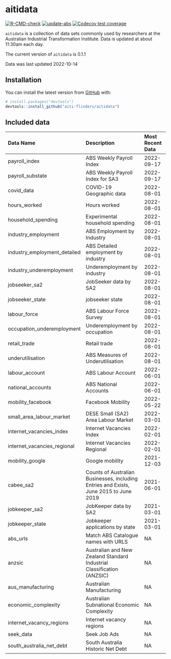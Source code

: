 
<!-- README.md is generated from README.Rmd. Please edit that file -->

# aitidata

<!-- badges: start -->

[![R-CMD-check](https://github.com/aiti-flinders/aitidata/actions/workflows/R-CMD-check.yaml/badge.svg?branch=data_prep)](https://github.com/aiti-flinders/aitidata/actions/workflows/R-CMD-check.yaml)
[![update-abs](https://github.com/aiti-flinders/aitidata/workflows/update-abs/badge.svg)](https://github.com/aiti-flinders/aitidata/actions)
[![Codecov test
coverage](https://codecov.io/gh/aiti-flinders/aitidata/branch/master/graph/badge.svg)](https://app.codecov.io/gh/aiti-flinders/aitidata?branch=master)
<!-- badges: end -->

`aitidata` is a collection of data sets commonly used by researchers at
the Australian Industrial Transformation Institute. Data is updated at
about 11:30am each day.

The current version of `aitidata` is 0.1.1

Data was last updated 2022-10-14

## Installation

You can install the latest version from [GitHub](https://github.com/)
with:

``` r
# install.packages("devtools")
devtools::install_github("aiti-flinders/aitidata")
```

## Included data

| Data Name                      | Description                                                                           | Most Recent Data |
| :----------------------------- | :------------------------------------------------------------------------------------ | :--------------- |
| payroll\_index                 | ABS Weekly Payroll Index                                                              | 2022-09-17       |
| payroll\_substate              | ABS Weekly Payroll Index for SA3                                                      | 2022-09-17       |
| covid\_data                    | COVID-19 Geographic data                                                              | 2022-08-01       |
| hours\_worked                  | Hours worked                                                                          | 2022-08-01       |
| household\_spending            | Experimental household spending                                                       | 2022-08-01       |
| industry\_employment           | ABS Employment by Industry                                                            | 2022-08-01       |
| industry\_employment\_detailed | ABS Detailed employment by industry                                                   | 2022-08-01       |
| industry\_underemployment      | Underemployment by industry                                                           | 2022-08-01       |
| jobseeker\_sa2                 | JobSeeker data by SA2                                                                 | 2022-08-01       |
| jobseeker\_state               | jobseeker state                                                                       | 2022-08-01       |
| labour\_force                  | ABS Labour Force Survey                                                               | 2022-08-01       |
| occupation\_underemployment    | Underemployment by occupation                                                         | 2022-08-01       |
| retail\_trade                  | Retail trade                                                                          | 2022-08-01       |
| underutilisation               | ABS Measures of Underutilisation                                                      | 2022-08-01       |
| labour\_account                | ABS Labour Account                                                                    | 2022-06-01       |
| national\_accounts             | ABS National Accounts                                                                 | 2022-06-01       |
| mobility\_facebook             | Facebook Mobility                                                                     | 2022-05-22       |
| small\_area\_labour\_market    | DESE Small (SA2) Area Labour Market                                                   | 2022-03-01       |
| internet\_vacancies\_index     | Internet Vacancies Index                                                              | 2022-02-01       |
| internet\_vacancies\_regional  | Internet Vacancies Regional                                                           | 2022-02-01       |
| mobility\_google               | Google mobility                                                                       | 2021-12-03       |
| cabee\_sa2                     | Counts of Australian Businesses, including Entries and Exists, June 2015 to June 2019 | 2021-06-01       |
| jobkeeper\_sa2                 | JobKeeper data by SA2                                                                 | 2021-03-01       |
| jobkeeper\_state               | Jobkeeper applications by state                                                       | 2021-03-01       |
| abs\_urls                      | Match ABS Catalogue names with URLS                                                   | NA               |
| anzsic                         | Australian and New Zealand Standard Industrial Classification (ANZSIC)                | NA               |
| aus\_manufacturing             | Australian Manufacturing                                                              | NA               |
| economic\_complexity           | Australian Subnational Economic Complexity                                            | NA               |
| internet\_vacancy\_regions     | Internet vacancy regions                                                              | NA               |
| seek\_data                     | Seek Job Ads                                                                          | NA               |
| south\_australia\_net\_debt    | South Australia Historic Net Debt                                                     | NA               |
